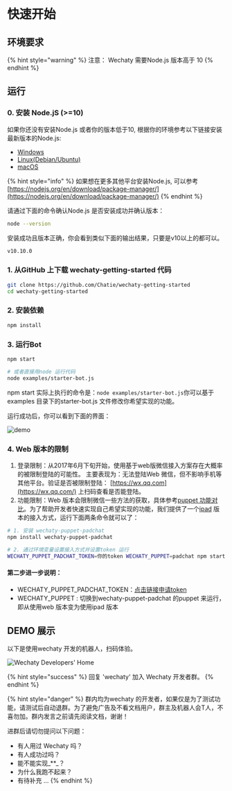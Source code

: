 # 快速开始

## 环境要求

{% hint style="warning" %}
注意： Wechaty 需要Node.js 版本高于 10
{% endhint %}

## 运行

### 0. 安装 Node.jS \(&gt;=10\)

如果你还没有安装Node.js 或者你的版本低于10, 根据你的环境参考以下链接安装最新版本的Node.js:

* [Windows](https://nodejs.org/en/download/package-manager/#windows)
* [Linux\(Debian/Ubuntu\)](https://nodejs.org/en/download/package-manager/#debian-and-ubuntu-based-linux-distributions)
* [macOS](https://nodejs.org/en/download/package-manager/#macos)

{% hint style="info" %}
如果想在更多其他平台安装Node.js, 可以参考 [https://nodejs.org/en/download/package-manager/](https://nodejs.org/en/download/package-manager/)
{% endhint %}

请通过下面的命令确认Node.js 是否安装成功并确认版本：

```bash
node --version
```

安装成功且版本正确，你会看到类似下面的输出结果，只要是v10以上的都可以。

```bash
v10.10.0
```

### 1. 从GitHub 上下载 wechaty-getting-started  代码

```bash
git clone https://github.com/Chatie/wechaty-getting-started
cd wechaty-getting-started
```

### 2. 安装依赖

```bash
npm install
```

### 3. 运行Bot

```bash
npm start

# 或者直接用node 运行代码
node examples/starter-bot.js
```

npm start 实际上执行的命令是：`node examples/starter-bot.js`你可以基于examples 目录下的starter-bot.js 文件修改你希望实现的功能。

运行成功后，你可以看到下面的界面：

![demo](https://chatie.io/wechaty-getting-started/demo.gif)

### 4. Web 版本的限制

1. 登录限制：从2017年6月下旬开始，使用基于web版微信接入方案存在大概率的被限制登陆的可能性。 主要表现为：无法登陆Web 微信，但不影响手机等其他平台。验证是否被限制登陆： [https://wx.qq.com](https://wx.qq.com/) 上扫码查看是否能登陆。
2. 功能限制：Web 版本会限制微信一些方法的获取，具体参考[puppet 功能对比](https://botorange.gitbook.io/wechaty/puppet#3-wechaty-puppet-jian-rong-xing)。为了帮助开发者快速实现自己希望实现的功能，我们提供了一个[ipad](https://github.com/lijiarui/wechaty-puppet-padchat) 版本的接入方式，运行下面两条命令就可以了：

```bash
# 1. 安装 wechaty-puppet-padchat
npm install wechaty-puppet-padchat

# 2. 通过环境变量设置接入方式并设置token 运行
WECHATY_PUPPET_PADCHAT_TOKEN=你的token WECHATY_PUPPET=padchat npm start
```

#### 第二步进一步说明：

* WECHATY\_PUPPET\_PADCHAT\_TOKEN：[点击链接申请token](https://github.com/lijiarui/wechaty-puppet-padchat/wiki/%E8%B4%AD%E4%B9%B0token)
* WECHATY\_PUPPET : 切换到wechaty-puppet-padchat 的puppet 来运行，即从使用web 版本变为使用ipad 版本

## DEMO 展示

以下是使用wechaty 开发的机器人，扫码体验。

![Wechaty Developers&apos; Home](https://chatie.io/wechaty-getting-started/bot-qr-code.png)

{% hint style="success" %}
回复 'wechaty' 加入 Wechaty 开发者群。
{% endhint %}

{% hint style="danger" %}
群内均为wechaty 的开发者，如果仅是为了测试功能，请测试后自动退群。为了避免广告及不看文档用户，群主及机器人会T人，不喜勿加。群内发言之前请先阅读文档，谢谢！

进群后请切勿提问以下问题：

* 有人用过 Wechaty 吗？
* 有人成功过吗？
* 能不能实现_\*\*_？
* 为什么我跑不起来？
* 有待补充 …
{% endhint %}

